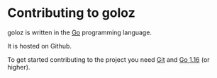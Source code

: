 # Contributing to goloz

goloz is written in the [Go](https://golang.org) programming language.

It is hosted on Github.

To get started contributing to the project you need [Git](https://git-scm.com/download/) and [Go
1.16](https://golang.org/dl/) (or higher).
